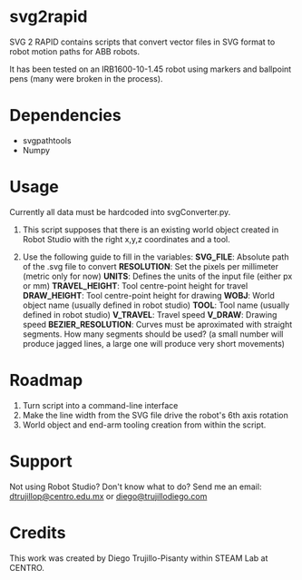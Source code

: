 # svg2rapid
SVG 2 RAPID contains scripts that convert vector files in SVG format to robot motion paths for ABB robots.

It has been tested on an IRB1600-10-1.45 robot using markers and ballpoint pens (many were broken in the process).

# Dependencies
* svgpathtools
* Numpy

# Usage
Currently all data must be hardcoded into svgConverter.py.
1. This script supposes that there is an existing world object created in Robot Studio with the right x,y,z coordinates and a tool.

1. Use the following guide to fill in the variables:
    __SVG_FILE__: Absolute path of the .svg file to convert
    __RESOLUTION__: Set the pixels per millimeter (metric only for now)
    __UNITS__: Defines the units of the input file (either px or mm)
    __TRAVEL_HEIGHT__: Tool centre-point height for travel
    __DRAW_HEIGHT__: Tool centre-point height for drawing
    __WOBJ__: World object name (usually defined in robot studio)
    __TOOL__: Tool name (usually defined in robot studio)
    __V_TRAVEL__: Travel speed
    __V_DRAW__: Drawing speed
    __BEZIER_RESOLUTION__: Curves must be aproximated with straight segments. How many segments should be used? (a small number will produce jagged lines, a large one will produce very short movements)

# Roadmap
1. Turn script into a command-line interface
1. Make the line width from the SVG file drive the robot's 6th axis rotation
1. World object and end-arm tooling creation from within the script.

# Support
Not using Robot Studio? Don't know what to do? Send me an email: dtrujillop@centro.edu.mx or diego@trujillodiego.com

# Credits
This work was created by Diego Trujillo-Pisanty within STEAM Lab at CENTRO.

